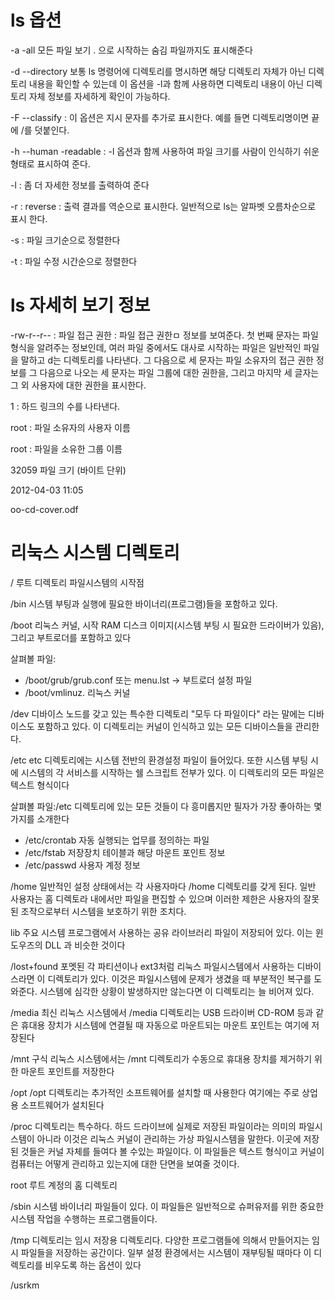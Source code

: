 # ls 옵션
-a -all 모든 파일 보기 . 으로 시작하는 숨김 파일까지도 표시해준다

-d --directory 보통 ls 명령어에 디렉토리를 명시하면 해당 디렉토리 자체가 아닌 디렉토리 내용을 확인할 수 있는데 이 옵션을 -l과 함께 사용하면 디렉토리 내용이 아닌 디렉토리 자체 정보를 자세하게 확인이 가능하다.

-F --classify : 이 옵션은 지시 문자를 추가로 표시한다. 예를 들면 디렉토리명이면 끝에 /를 덧붙인다.

-h --human -readable : -l 옵션과 함께 사용하여 파일 크기를 사람이 인식하기 쉬운 형태로 표시하여 준다.

-l : 좀 더 자세한 정보를 출력하여 준다

-r : reverse : 출력 결과를 역순으로 표시한다. 일반적으로 ls는 알파벳 오름차순으로 표시 한다.

-s : 파일 크기순으로 정렬한다

-t : 파일 수정 시간순으로 정렬한다

# ls 자세히 보기 정보

-rw-r--r-- : 파일 접근 권한 : 파일 접근 권한ㅁ 정보를 보여준다. 첫 번째 문자는 파일 형식을 알려주는 정보인데, 여러 파일 중에서도 대사로 시작하는 파일은 일반적인 파일을 말하고 d는 디렉토리를 나타낸다. 그 다음으로 세 문자는 파일 소유자의 접근 권한 정보를 그 다음으로 나오는 세 문자는 파일 그룹에 대한 권한을, 그리고 마지막 세 글자는 그 외 사용자에 대한 권한을 표시한다.

1 : 하드 링크의 수를 나타낸다.

root : 파일 소유자의 사용자 이름

root : 파일을 소유한 그룹 이름

32059 파일 크기 (바이트 단위)

2012-04-03 11:05

oo-cd-cover.odf

# 리눅스 시스템 디렉토리

/ 루트 디렉토리 파일시스템의 시작점

/bin 시스템 부팅과 실행에 필요한 바이너리(프로그램)들을 포함하고 있다.

/boot 리눅스 커널, 시작 RAM 디스크 이미지(시스템 부팅 시 필요한 드라이버가 있음), 그리고 부트로더를 포함하고 있다

살펴볼 파일:
- /boot/grub/grub.conf 또는 menu.lst -> 부트로더 설정 파일
- /boot/vmlinuz. 리눅스 커널

/dev 디바이스 노드를 갖고 있는 특수한 디렉토리 "모두 다 파일이다" 라는 말에는 디바이스도 포함하고 있다. 이 디렉토리는 커널이 인식하고 있는 모든 디바이스들을 관리한다.

/etc etc 디렉토리에는 시스템 전반의 환경설정 파일이 들어있다. 또한 시스템 부팅 시에 시스템의 각 서비스를 시작하는 쉘 스크립트 전부가 있다. 이 디렉토리의 모든 파일은 텍스트 형식이다

살펴볼 파일:/etc 디렉토리에 있는 모든 것들이 다 흥미롭지만 필자가 가장 좋아하는 몇 가지를 소개한다
- /etc/crontab 자동 실행되는 업무를 정의하는 파일
- /etc/fstab 저장장치 테이블과 해당 마운트 포인트 정보
- /etc/passwd 사용자 계정 정보

/home 일반적인 설정 상태에서는 각 사용자마다 /home 디렉토리를 갖게 된다. 일반 사용자는 홈 디렉토라 내에서만 파일을 편집할 수 있으며 이러한 제한은 사용자의 잘못된 조작으로부터 시스템을 보호하기 위한 조치다.

lib 주요 시스템 프로그램에서 사용하는 공유 라이브러리 파일이 저장되어 있다. 이는 윈도우즈의 DLL 
과 비슷한 것이다

/lost+found 포멧된 각 파티션이나 ext3처럼 리눅스 파일시스템에서 사용하는 디바이스라면 이 디렉토리가 있다. 이것은 파일시스템에 문제가 생겼을 때 부분적인 복구를 도와준다.
시스템에 심각한 상황이 발생하지만 않는다면 이 디렉토리는 늘 비어져 있다.

/media 최신 리눅스 시스템에서 /media 디렉토리는 USB 드라이버 CD-ROM 등과 같은 휴대용 장치가 시스템에 연결될 때 자동으로 마운트되는 마운트 포인트는 여기에 저장된다

/mnt 구식 리눅스 시스템에서는 /mnt 디렉토리가 수동으로 휴대용 장치를 제거하기 위한 마운트 포인트를 저장한다

/opt /opt 디렉토리는 추가적인 소프트웨어를 설치할 때 사용한다
여기에는 주로 상업용 소프트웨어가 설치된다

/proc 디렉토리는 특수하다. 하드 드라이브에 실제로 저장된 파일이라는 의미의 파일시스템이 아니라 이것은 리눅스 커널이 관리하는 가상 파일시스템을 말한다. 이곳에 저장된 것들은 커널 자체를 들여다 볼 수있는 파일이다. 이 파일들은 텍스트 형식이고 커널이 컴퓨터는 어떻게 관리하고 있는지에 대한 단면을 보여줄 것이다.

root 루트 계정의 홈 디렉토리

/sbin 시스템 바이너리 파일들이 있다. 이 파일들은 일반적으로 슈퍼유저를 위한 중요한 시스템 작업을 수행하는 프로그램들이다.

/tmp 디렉토리는 임시 저장용 디렉토리다. 다양한 프로그램들에 의해서 만들어지는 임시 파일들을 저장하는 공간이다. 일부 설정 환경에서는 시스템이 재부팅될 때마다 이 디렉토리를 비우도록 하는 옵션이 있다

/usrkm 
